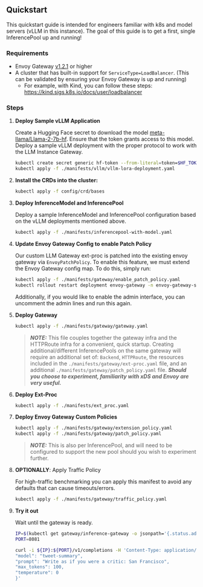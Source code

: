 ## Quickstart

This quickstart guide is intended for engineers familiar with k8s and model servers (vLLM in this instance). The goal of this guide is to get a first, single InferencePool up and running! 

### Requirements
 - Envoy Gateway [v1.2.1](https://gateway.envoyproxy.io/docs/install/install-yaml/#install-with-yaml) or higher
 - A cluster that has built-in support for `ServiceType=LoadBalancer`. (This can be validated by ensuring your Envoy Gateway is up and running)
   - For example, with Kind, you can follow these steps: https://kind.sigs.k8s.io/docs/user/loadbalancer

### Steps

1. **Deploy Sample vLLM Application**

   Create a Hugging Face secret to download the model [meta-llama/Llama-2-7b-hf](https://huggingface.co/meta-llama/Llama-2-7b-hf). Ensure that the token grants access to this model. 
   Deploy a sample vLLM deployment with the proper protocol to work with the LLM Instance Gateway.
   ```bash
   kubectl create secret generic hf-token --from-literal=token=$HF_TOKEN # Your Hugging Face Token with access to Llama2
   kubectl apply -f ./manifests/vllm/vllm-lora-deployment.yaml
   ```

1. **Install the CRDs into the cluster:**

   ```sh
   kubectl apply -f config/crd/bases
   ```

1. **Deploy InferenceModel and InferencePool**

   Deploy a sample InferenceModel and InferencePool configuration based on the vLLM deployments mentioned above.
   ```bash
   kubectl apply -f ./manifests/inferencepool-with-model.yaml
   ```

1. **Update Envoy Gateway Config to enable Patch Policy**

   Our custom LLM Gateway ext-proc is patched into the existing envoy gateway via `EnvoyPatchPolicy`. To enable this feature, we must extend the Envoy Gateway config map. To do this, simply run:
   ```bash
   kubectl apply -f ./manifests/gateway/enable_patch_policy.yaml
   kubectl rollout restart deployment envoy-gateway -n envoy-gateway-system
   ```
   Additionally, if you would like to enable the admin interface, you can uncomment the admin lines and run this again.

1. **Deploy Gateway**

   ```bash
   kubectl apply -f ./manifests/gateway/gateway.yaml
   ```
   > **_NOTE:_** This file couples together the gateway infra and the HTTPRoute infra for a convenient, quick startup. Creating additional/different InferencePools on the same gateway will require an additional set of: `Backend`, `HTTPRoute`, the resources included in the `./manifests/gateway/ext-proc.yaml` file, and an additional `./manifests/gateway/patch_policy.yaml` file. ***Should you choose to experiment, familiarity with xDS and Envoy are very useful.***
   
   


1. **Deploy Ext-Proc**

   ```bash
   kubectl apply -f ./manifests/ext_proc.yaml
   ```

1. **Deploy Envoy Gateway Custom Policies**

   ```bash
   kubectl apply -f ./manifests/gateway/extension_policy.yaml
   kubectl apply -f ./manifests/gateway/patch_policy.yaml
   ```
   > **_NOTE:_** This is also per InferencePool, and will need to be configured to support the new pool should you wish to experiment further.

1. **OPTIONALLY**: Apply Traffic Policy

   For high-traffic benchmarking you can apply this manifest to avoid any defaults that can cause timeouts/errors.

   ```bash
   kubectl apply -f ./manifests/gateway/traffic_policy.yaml
   ```

1. **Try it out**

   Wait until the gateway is ready.

   ```bash
   IP=$(kubectl get gateway/inference-gateway -o jsonpath='{.status.addresses[0].value}')
   PORT=8081

   curl -i ${IP}:${PORT}/v1/completions -H 'Content-Type: application/json' -d '{
   "model": "tweet-summary",
   "prompt": "Write as if you were a critic: San Francisco",
   "max_tokens": 100,
   "temperature": 0
   }'
   ```